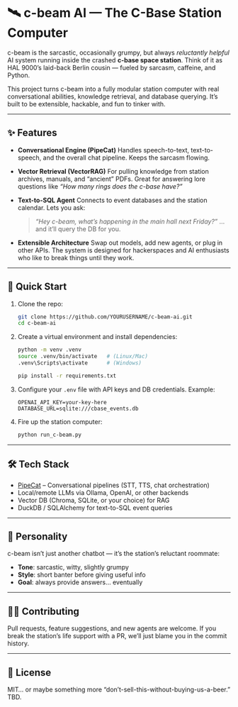 # 🛰️ c-beam AI — The C-Base Station Computer

c-beam is the sarcastic, occasionally grumpy, but always *reluctantly helpful* AI system running inside the crashed **c-base space station**. Think of it as HAL 9000’s laid-back Berlin cousin — fueled by sarcasm, caffeine, and Python.

This project turns c-beam into a fully modular station computer with real conversational abilities, knowledge retrieval, and database querying. It’s built to be extensible, hackable, and fun to tinker with.

---

## ✨ Features

* **Conversational Engine (PipeCat)**
  Handles speech-to-text, text-to-speech, and the overall chat pipeline. Keeps the sarcasm flowing.

* **Vector Retrieval (VectorRAG)**
  For pulling knowledge from station archives, manuals, and “ancient” PDFs. Great for answering lore questions like *“How many rings does the c-base have?”*

* **Text-to-SQL Agent**
  Connects to event databases and the station calendar. Lets you ask:

  > *“Hey c-beam, what’s happening in the main hall next Friday?”*
  > …and it’ll query the DB for you.

* **Extensible Architecture**
  Swap out models, add new agents, or plug in other APIs. The system is designed for hackerspaces and AI enthusiasts who like to break things until they work.

---

## 🚀 Quick Start

1. Clone the repo:

   ```bash
   git clone https://github.com/YOURUSERNAME/c-beam-ai.git
   cd c-beam-ai
   ```

2. Create a virtual environment and install dependencies:

   ```bash
   python -m venv .venv
   source .venv/bin/activate   # (Linux/Mac)
   .venv\Scripts\activate      # (Windows)

   pip install -r requirements.txt
   ```

3. Configure your `.env` file with API keys and DB credentials. Example:

   ```env
   OPENAI_API_KEY=your-key-here
   DATABASE_URL=sqlite:///cbase_events.db
   ```

4. Fire up the station computer:

   ```bash
   python run_c-beam.py
   ```

---

## 🛠️ Tech Stack

* [PipeCat](https://github.com/pipecat-ai) – Conversational pipelines (STT, TTS, chat orchestration)
* Local/remote LLMs via Ollama, OpenAI, or other backends
* Vector DB (Chroma, SQLite, or your choice) for RAG
* DuckDB / SQLAlchemy for text-to-SQL event queries

---

## 🤖 Personality

c-beam isn’t just another chatbot — it’s the station’s reluctant roommate:

* **Tone**: sarcastic, witty, slightly grumpy
* **Style**: short banter before giving useful info
* **Goal**: always provide answers… eventually

---

## 🧑‍🚀 Contributing

Pull requests, feature suggestions, and new agents are welcome.
If you break the station’s life support with a PR, we’ll just blame you in the commit history.

---

## 📜 License

MIT… or maybe something more “don’t-sell-this-without-buying-us-a-beer.” TBD.

